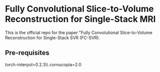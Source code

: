 <h1>Fully Convolutional Slice-to-Volume Reconstruction for Single-Stack MRI</h1>

This is the official repo for the paper "Fully Convolutional Slice-to-Volume Reconstruction for Single-Stack SVR (FC-SVR). 

<h2>Pre-requisites</h2>
torch-interpol=0.2.3\\
cornucopia=2.0
